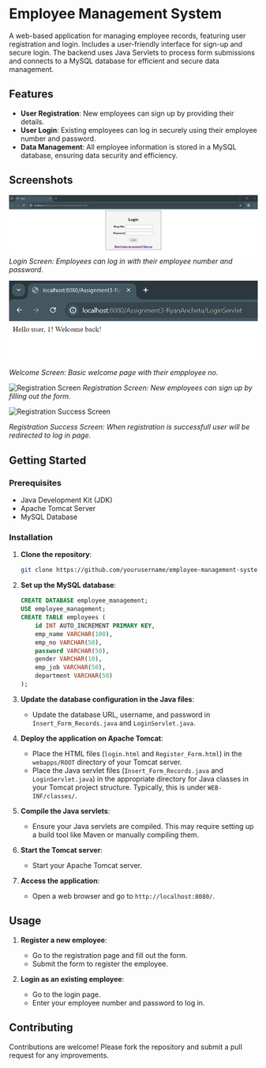 # Employee Management System

A web-based application for managing employee records, featuring user registration and login. Includes a user-friendly interface for sign-up and secure login. The backend uses Java Servlets to process form submissions and connects to a MySQL database for efficient and secure data management.

## Features

- **User Registration**: New employees can sign up by providing their details.
- **User Login**: Existing employees can log in securely using their employee number and password.
- **Data Management**: All employee information is stored in a MySQL database, ensuring data security and efficiency.

## Screenshots

![Login Screen](images/login.png)
*Login Screen: Employees can log in with their employee number and password.*

![Welcome Screen](images/loginsuccess.png)
*Welcome Screen: Basic welcome page with their empployee no.*

![Registration Screen](imageso/registration.png)
*Registration Screen: New employees can sign up by filling out the form.*

![Registration Success Screen](imageso/insertsucess.png)

*Registration Success Screen: When registration is successfull user will be redirected to log in page.*

## Getting Started

### Prerequisites

- Java Development Kit (JDK)
- Apache Tomcat Server
- MySQL Database

### Installation

1. **Clone the repository**:
    ```bash
    git clone https://github.com/yourusername/employee-management-system.git
    ```
2. **Set up the MySQL database**:
    ```sql
    CREATE DATABASE employee_management;
    USE employee_management;
    CREATE TABLE employees (
        id INT AUTO_INCREMENT PRIMARY KEY,
        emp_name VARCHAR(100),
        emp_no VARCHAR(50),
        password VARCHAR(50),
        gender VARCHAR(10),
        emp_job VARCHAR(50),
        department VARCHAR(50)
    );
    ```

3. **Update the database configuration in the Java files**:
    - Update the database URL, username, and password in `Insert_Form_Records.java` and `LoginServlet.java`.

4. **Deploy the application on Apache Tomcat**:
    - Place the HTML files (`login.html` and `Register_Form.html`) in the `webapps/ROOT` directory of your Tomcat server.
    - Place the Java servlet files (`Insert_Form_Records.java` and `LoginServlet.java`) in the appropriate directory for Java classes in your Tomcat project structure. Typically, this is under `WEB-INF/classes/`.

5. **Compile the Java servlets**:
    - Ensure your Java servlets are compiled. This may require setting up a build tool like Maven or manually compiling them.

6. **Start the Tomcat server**:
    - Start your Apache Tomcat server.

7. **Access the application**:
    - Open a web browser and go to `http://localhost:8080/`.
## Usage

1. **Register a new employee**:
    - Go to the registration page and fill out the form.
    - Submit the form to register the employee.

2. **Login as an existing employee**:
    - Go to the login page.
    - Enter your employee number and password to log in.

## Contributing

Contributions are welcome! Please fork the repository and submit a pull request for any improvements.
